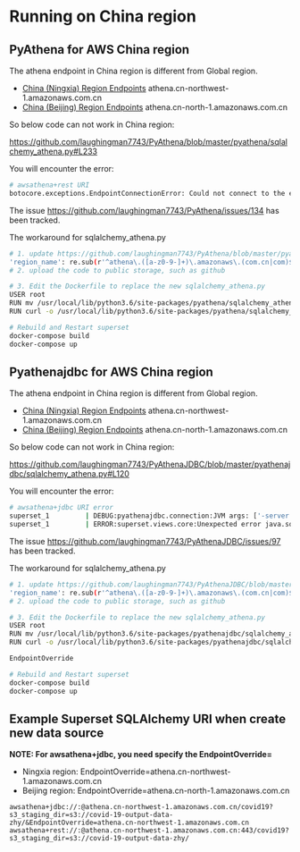 
# Running on China region

## PyAthena for AWS China region

The athena endpoint in China region is different from Global region. 

- [China (Ningxia) Region Endpoints](https://docs.amazonaws.cn/en_us/general/latest/gr/cnnorthwest_region.html) athena.cn-northwest-1.amazonaws.com.cn
- [China (Beijing) Region Endpoints](https://docs.amazonaws.cn/en_us/general/latest/gr/cnnorth_region.html) athena.cn-north-1.amazonaws.com.cn

So below code can not work in China region:

https://github.com/laughingman7743/PyAthena/blob/master/pyathena/sqlalchemy_athena.py#L233

You will encounter the error:

```bash
# awsathena+rest URI
botocore.exceptions.EndpointConnectionError: Could not connect to the endpoint URL: "https://athena.athena.cn-northwest-1.amazonaws.com.cn.amazonaws.com/"
```
The issue https://github.com/laughingman7743/PyAthena/issues/134 has been tracked.

The workaround for sqlalchemy_athena.py

```bash
# 1. update https://github.com/laughingman7743/PyAthena/blob/master/pyathena/sqlalchemy_athena.py#L233 as below
'region_name': re.sub(r'^athena\.([a-z0-9-]+)\.amazonaws\.(com.cn|com)$', r'\1', url.host),
# 2. upload the code to public storage, such as github

# 3. Edit the Dockerfile to replace the new sqlalchemy_athena.py
USER root
RUN mv /usr/local/lib/python3.6/site-packages/pyathena/sqlalchemy_athena.py /usr/local/lib/python3.6/site-packages/pyathena/sqlalchemy_athena.py.global
RUN curl -o /usr/local/lib/python3.6/site-packages/pyathena/sqlalchemy_athena.py https://raw.githubusercontent.com/liangruibupt/covid_19_report_end2end_analytics/master/script/china-region-pyathena-sqlalchemy_athena.py

# Rebuild and Restart superset
docker-compose build
docker-compose up
```


## Pyathenajdbc for AWS China region

The athena endpoint in China region is different from Global region. 

- [China (Ningxia) Region Endpoints](https://docs.amazonaws.cn/en_us/general/latest/gr/cnnorthwest_region.html) athena.cn-northwest-1.amazonaws.com.cn
- [China (Beijing) Region Endpoints](https://docs.amazonaws.cn/en_us/general/latest/gr/cnnorth_region.html) athena.cn-north-1.amazonaws.com.cn

So below code can not work in China region:

https://github.com/laughingman7743/PyAthenaJDBC/blob/master/pyathenajdbc/sqlalchemy_athena.py#L120

You will encounter the error:

```bash
# awsathena+jdbc URI error
superset_1         | DEBUG:pyathenajdbc.connection:JVM args: ['-server', '-Djava.class.path=/usr/local/lib/python3.6/site-packages/pyathenajdbc/AthenaJDBC42_2.0.9.jar', '-Dlog4j.configuration=file:/usr/local/lib/python3.6/site-packages/pyathenajdbc/log4j.properties']
superset_1         | ERROR:superset.views.core:Unexpected error java.sql.SQLException: [Simba][AthenaJDBC](100131) An error has been thrown from the AWS SDK client. Unable to execute HTTP request: athena.athena.cn-northwest-1.amazonaws.com.cn.amazonaws.com: Name or service not known [Execution ID not available]
```
The issue https://github.com/laughingman7743/PyAthenaJDBC/issues/97 has been tracked.

The workaround for sqlalchemy_athena.py

```bash
# 1. update https://github.com/laughingman7743/PyAthenaJDBC/blob/master/pyathenajdbc/sqlalchemy_athena.py#L120 as below
'region_name': re.sub(r'^athena\.([a-z0-9-]+)\.amazonaws\.(com.cn|com)$', r'\1', url.host),
# 2. upload the code to public storage, such as github

# 3. Edit the Dockerfile to replace the new sqlalchemy_athena.py
USER root
RUN mv /usr/local/lib/python3.6/site-packages/pyathenajdbc/sqlalchemy_athena.py /usr/local/lib/python3.6/site-packages/pyathenajdbc/sqlalchemy_athena.py.global
RUN curl -o /usr/local/lib/python3.6/site-packages/pyathenajdbc/sqlalchemy_athena.py https://raw.githubusercontent.com/liangruibupt/covid_19_report_end2end_analytics/master/script/china-region-pyathenajdbc-sqlalchemy_athena.py

EndpointOverride

# Rebuild and Restart superset
docker-compose build
docker-compose up
```


## Example Superset SQLAlchemy URI when create new data source
**NOTE: For awsathena+jdbc, you need specify the EndpointOverride=<athena-china-region-endpoint>**
- Ningxia region: EndpointOverride=athena.cn-northwest-1.amazonaws.com.cn
- Beijing region: EndpointOverride=athena.cn-north-1.amazonaws.com.cn
```
awsathena+jdbc://:@athena.cn-northwest-1.amazonaws.com.cn/covid19?s3_staging_dir=s3://covid-19-output-data-zhy/&EndpointOverride=athena.cn-northwest-1.amazonaws.com.cn
awsathena+rest://:@athena.cn-northwest-1.amazonaws.com.cn:443/covid19?s3_staging_dir=s3://covid-19-output-data-zhy/

```